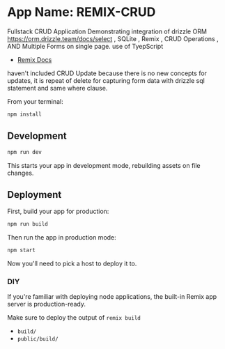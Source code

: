 # App Name: REMIX-CRUD

Fullstack  CRUD Application Demonstrating  integration of 
drizzle ORM https://orm.drizzle.team/docs/select ,
SQLite ,
Remix , 
CRUD Operations , 
AND Multiple Forms on single page.
use of TyepScript

- [Remix Docs](https://remix.run/docs)

haven't included  CRUD Update because there is no new concepts for updates,
it is repeat of delete for capturing  form data  with drizzle  sql statement
and same where clause.

From your terminal:

```sh
npm install
```
## Development 

```sh
npm run dev
```

This starts your app in development mode, rebuilding assets on file changes.

## Deployment

First, build your app for production:

```sh
npm run build
```

Then run the app in production mode:

```sh
npm start
```

Now you'll need to pick a host to deploy it to.

### DIY

If you're familiar with deploying node applications, the built-in Remix app server is production-ready.

Make sure to deploy the output of `remix build`

- `build/`
- `public/build/`
